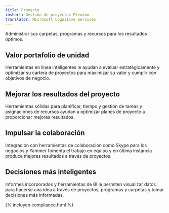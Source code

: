 ```yaml
---
title: Proyecto
inshort: Gestión de proyectos Premium
translator: Microsoft Cognitive Services
---
```


Administrar sus carpetas, programas y recursos para los resultados óptimos.

## Valor portafolio de unidad
Herramientas en línea inteligentes le ayudan a evaluar estratégicamente y optimizar su cartera de proyectos para maximizar su valor y cumplir con objetivos de negocio. 

## Mejorar los resultados del proyecto
Herramientas sólidas para planificar, tiempo y gestión de tareas y asignaciones de recursos ayudan a optimizar planes de proyecto a proporcionar mejores resultados. 

## Impulsar la colaboración
Integración con herramientas de colaboración como Skype para los negocios y Yammer fomenta el trabajo en equipo y en última instancia produce mejores resultados a través de proyectos. 

## Decisiones más inteligentes 
Informes incorporados y herramientas de BI le permiten visualizar datos para hacerse una idea a través de proyectos, programas y carpetas y tomar decisiones más informadas. 

{% incluyen compliance.html %}



